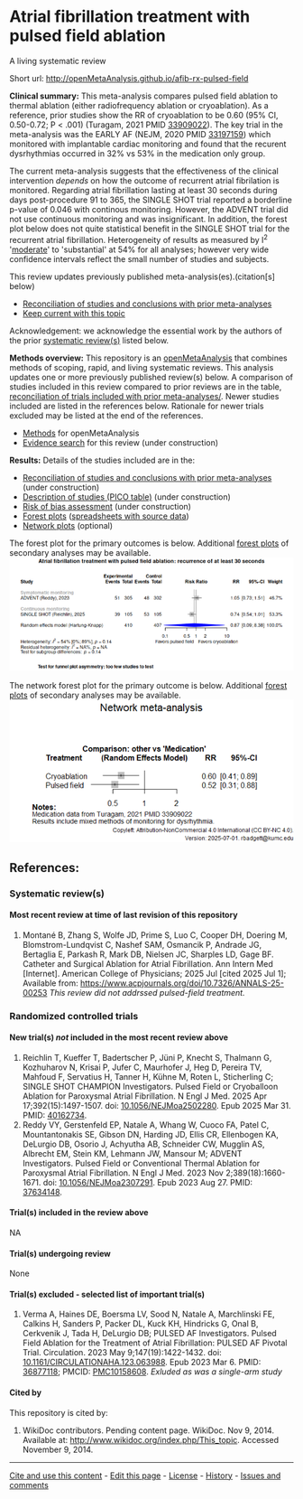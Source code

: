 Atrial fibrillation treatment with pulsed field ablation
============================================
A living systematic review

Short url: http://openMetaAnalysis.github.io/afib-rx-pulsed-field

**Clinical summary:** 
This meta-analysis compares pulsed field ablation to thermal ablation (either radiofrequency ablation or cryoablation). As a reference, prior studies show the RR of cryoablation to be 0.60 (95% CI, 0.50-0.72; P < .001) (Turagam, 2021 PMID [33909022](https://pubmed.gov/33909022)). The key trial in the meta-analysis was the EARLY AF (NEJM, 2020 PMID [33197159](https://pubmed.gov/33197159)) which monitored with implantable cardiac monitoring and found that the recurent dysrhythmias occurred in 32% vs 53% in the medication only group. 

The current meta-analysis suggests that the effectiveness of the clinical intervention *depends* on how the outcome of recurrent atrial fibrilation is monitored. Regarding atrial fibrillation lasting at least 30 seconds during days post-procedure 91 to 365, the SINGLE SHOT trial reported a borderline p-value of 0.046 with continous monitoring. However, the ADVENT trial did not use continuous monitoring and was insignificant. In addition, the forest plot below does not quite statistical benefit in the SINGLE SHOT trial for the recurrent atrial fibrillation.
Heterogeneity of results as measured by I<sup>2</sup> '[moderate]([https://training.cochrane.org/handbook/current/chapter-10#section-10-10-2](https://handbook-5-1.cochrane.org/chapter_9/9_5_2_identifying_and_measuring_heterogeneity.htm))' to 'substantial' at 54% for all analyses; however very wide confidence intervals reflect the small number of studies and subjects. 

<!--
Meta-regression of common modulators (year of publication, study size, event rate in the control groups) has not been done due to the small number of studies.
-->

This review updates previously published meta-analysis(es).(citation[s] below)

* [Reconciliation of studies and conclusions with prior meta-analyses](files/reconciliation-tables/Reconciliation%20of%20studies%20and%20conclusions.pdf)
* [Keep current with this topic](files/searching/Keep-up.md)

Acknowledgement: we acknowledge the essential work by the authors of the prior [systematic review(s)](#systematic-reviews) listed below.

**Methods overview:** This repository is an [openMetaAnalysis](https://openmetaanalysis.github.io/) that combines methods of scoping, rapid, and living systematic reviews.  This analysis updates one or more previously published review(s) below. A comparison of studies included in this review compared to prior reviews are in the table, [reconciliation of trials included with prior meta-analyses/](files/reconciliation-tables/Reconciliation%20of%20studies.pdf). Newer studies included are listed in the references below. Rationale for newer trials excluded may be listed at the end of the references. 
* [Methods](http://openmetaanalysis.github.io/methods.html) for openMetaAnalysis
* [Evidence search](files/searching/evidence-search.md) for this review (under construction)

**Results:** Details of the studies included are in the:
* [Reconciliation of studies and conclusions with prior meta-analyses](files/reconciliation-tables/Reconciliation%20of%20studies%20and%20conclusions.pdf) (under construction)
* [Description of studies (PICO table)](files/study-details/table-pico.pdf) (under construction)
* [Risk of bias assessment](files/study-details/table-bias.pdf) (under construction)
* [Forest plots](../master/files/forest-plots) ([spreadsheets with source data](files/data))
* [Network plots](../master/files/network) (optional)

The forest plot for the primary outcomes is below. Additional [forest plots](files/forest-plots) of secondary analyses may be available. 
![Principle results](files/forest-plots/Outcome-Primary.png)

The network forest plot for the primary outcome is below. Additional [forest plots](files/forest-plots) of secondary analyses may be available. 
![Principle results](files/forest-plots/network.png)

<!--
The meta-regression for the primary outcomes are below. Additional [meta-regressions](files/metaregression) of secondary analyses may be available. 
![Principle results for benefit](files/metaregression/Outcome-Primary.png "Principle results for benefit]")

The GRADE Profile is below. ![GRADE Profile](files/GRADE-profiles/Summary-of-findings-table.png "GRADE Profile")
-->
References:
----------------------------------

### Systematic review(s)
#### Most recent review at time of last revision of this repository
1.  Montané B, Zhang S, Wolfe JD, Prime S, Luo C, Cooper DH, Doering M, Blomstrom-Lundqvist C, Nashef SAM, Osmancik P, Andrade JG, Bertaglia E, Parkash R, Mark DB, Nielsen JC, Sharples LD, Gage BF. Catheter and Surgical Ablation for Atrial Fibrillation. Ann Intern Med [Internet]. American College of Physicians; 2025 Jul [cited 2025 Jul 1]; Available from: https://www.acpjournals.org/doi/10.7326/ANNALS-25-00253 *This review did not addrssed pulsed-field treatment.*


### Randomized controlled trials
#### New trial(s) *not* included in the most recent review above
1. Reichlin T, Kueffer T, Badertscher P, Jüni P, Knecht S, Thalmann G, Kozhuharov N, Krisai P, Jufer C, Maurhofer J, Heg D, Pereira TV, Mahfoud F, Servatius H, Tanner H, Kühne M, Roten L, Sticherling C; SINGLE SHOT CHAMPION Investigators. Pulsed Field or Cryoballoon Ablation for Paroxysmal Atrial Fibrillation. N Engl J Med. 2025 Apr 17;392(15):1497-1507. doi: [10.1056/NEJMoa2502280](https://doi.org/10.1056/NEJMoa2502280). Epub 2025 Mar 31. PMID: [40162734](https://pubmed.gov/40162734).
2. Reddy VY, Gerstenfeld EP, Natale A, Whang W, Cuoco FA, Patel C, Mountantonakis SE, Gibson DN, Harding JD, Ellis CR, Ellenbogen KA, DeLurgio DB, Osorio J, Achyutha AB, Schneider CW, Mugglin AS, Albrecht EM, Stein KM, Lehmann JW, Mansour M; ADVENT Investigators. Pulsed Field or Conventional Thermal Ablation for Paroxysmal Atrial Fibrillation. N Engl J Med. 2023 Nov 2;389(18):1660-1671. doi: [10.1056/NEJMoa2307291](https://doi.org/10.1056/NEJMoa2307291). Epub 2023 Aug 27. PMID: [37634148](https://pubmed.gov/37634148). 

#### Trial(s) included in the review above
NA

#### Trial(s) undergoing review
None

#### Trial(s) excluded - selected list of important trial(s)
1. Verma A, Haines DE, Boersma LV, Sood N, Natale A, Marchlinski FE, Calkins H, Sanders P, Packer DL, Kuck KH, Hindricks G, Onal B, Cerkvenik J, Tada H, DeLurgio DB; PULSED AF Investigators. Pulsed Field Ablation for the Treatment of Atrial Fibrillation: PULSED AF Pivotal Trial. Circulation. 2023 May 9;147(19):1422-1432. doi: [10.1161/CIRCULATIONAHA.123.063988](https://doi.org/10.1161/CIRCULATIONAHA.123.063988). Epub 2023 Mar 6. PMID: [36877118](https://pubmed.gov/36877118); PMCID: [PMC10158608](https://www.ncbi.nlm.nih.gov/pmc/articles/PMC10158608). *Exluded as was a single-arm study*

#### Cited by
This repository is cited by:

1. WikiDoc contributors. Pending content page. WikiDoc. Nov 9, 2014. Available at: http://www.wikidoc.org/index.php/This_topic. Accessed November 9, 2014. 

-------------------------------
[Cite and use this content](https://github.com/openMetaAnalysis/openMetaAnalysis.github.io/blob/master/reusing.MD)  - [Edit this page](../../edit/master/README.md) - [License](files/LICENSE.md) - [History](../../commits/master/README.md)  - 
[Issues and comments](../../issues?q=is%3Aboth+is%3Aissue)

